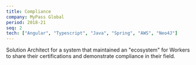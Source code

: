 ```yaml
---
title: Compliance
company: MyPass Global
period: 2018-21
seq: 2
tech: ["Angular", "Typescript", "Java", "Spring", "AWS", "Neo4J"]
---
```

Solution Architect for a system that maintained an "ecosystem" for Workers to share their certifications
and demonstrate compliance in their field. 